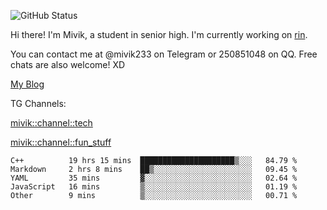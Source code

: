 ![GitHub Status](https://github-readme-stats.vercel.app/api?show_icons=true&username=Mivik)

Hi there! I'm Mivik, a student in senior high. I'm currently working on [rin](https://github.com/Mivik/rin).

You can contact me at @mivik233 on Telegram or 250851048 on QQ. Free chats are also welcome! XD

[My Blog](https://mivik.gitee.io)

TG Channels:

[mivik::channel::tech](https://t.me/mivik_channel_tech/)

[mivik::channel::fun_stuff](https://t.me/mivik_channel_fun_stuff/)

<!--START_SECTION:waka-->
```text
C++          19 hrs 15 mins  █████████████████████▒░░░   84.79 % 
Markdown     2 hrs 8 mins    ██▒░░░░░░░░░░░░░░░░░░░░░░   09.45 % 
YAML         35 mins         ▓░░░░░░░░░░░░░░░░░░░░░░░░   02.64 % 
JavaScript   16 mins         ▒░░░░░░░░░░░░░░░░░░░░░░░░   01.19 % 
Other        9 mins          ▒░░░░░░░░░░░░░░░░░░░░░░░░   00.71 % 
```
<!--END_SECTION:waka-->

